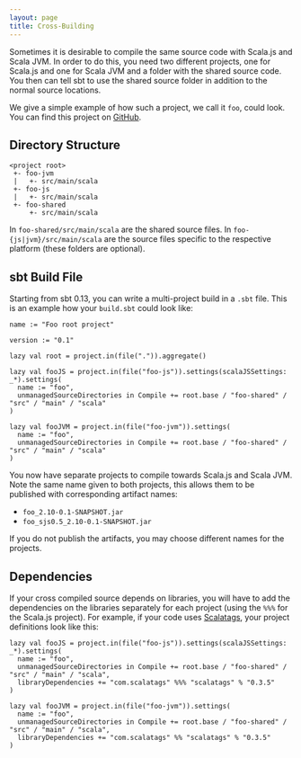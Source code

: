 ```yaml
---
layout: page
title: Cross-Building
---
```


Sometimes it is desirable to compile the same source code with Scala.js and Scala JVM. In order to do this, you need two different projects, one for Scala.js and one for Scala JVM and a folder with the shared source code. You then can tell sbt to use the shared source folder in addition to the normal source locations.

We give a simple example of how such a project, we call it `foo`, could look. You can find this project on [GitHub](https://github.com/scala-js/scalajs-cross-compile-example).

## Directory Structure

    <project root>
     +- foo-jvm
     |   +- src/main/scala
     +- foo-js
     |   +- src/main/scala
     +- foo-shared
         +- src/main/scala

In `foo-shared/src/main/scala` are the shared source files. In `foo-{js|jvm}/src/main/scala` are the source files specific to the respective platform (these folders are optional).

## sbt Build File

Starting from sbt 0.13, you can write a multi-project build in a `.sbt` file. This is an example how your `build.sbt` could look like:

    name := "Foo root project"

    version := "0.1"

    lazy val root = project.in(file(".")).aggregate()

    lazy val fooJS = project.in(file("foo-js")).settings(scalaJSSettings: _*).settings(
      name := "foo",
      unmanagedSourceDirectories in Compile += root.base / "foo-shared" / "src" / "main" / "scala"
    )

    lazy val fooJVM = project.in(file("foo-jvm")).settings(
      name := "foo",
      unmanagedSourceDirectories in Compile += root.base / "foo-shared" / "src" / "main" / "scala"
    )

You now have separate projects to compile towards Scala.js and Scala JVM. Note the same name given to both projects, this allows them to be published with corresponding artifact names:

- `foo_2.10-0.1-SNAPSHOT.jar`
- `foo_sjs0.5_2.10-0.1-SNAPSHOT.jar`

If you do not publish the artifacts, you may choose different names for the projects.

## Dependencies

If your cross compiled source depends on libraries, you will have to add the dependencies on the libraries separately for each project (using the `%%%` for the Scala.js project). For example, if your code uses [Scalatags](http://github.com/lihaoyi/scalatags), your project definitions look like this:

    lazy val fooJS = project.in(file("foo-js")).settings(scalaJSSettings: _*).settings(
      name := "foo",
      unmanagedSourceDirectories in Compile += root.base / "foo-shared" / "src" / "main" / "scala",
      libraryDependencies += "com.scalatags" %%% "scalatags" % "0.3.5"
    )

    lazy val fooJVM = project.in(file("foo-jvm")).settings(
      name := "foo",
      unmanagedSourceDirectories in Compile += root.base / "foo-shared" / "src" / "main" / "scala",
      libraryDependencies += "com.scalatags" %% "scalatags" % "0.3.5"
    )
